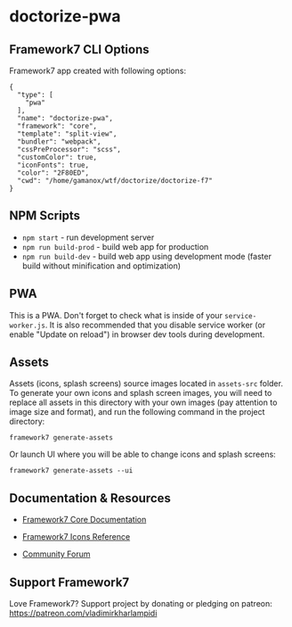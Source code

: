 # doctorize-pwa

## Framework7 CLI Options

Framework7 app created with following options:

```
{
  "type": [
    "pwa"
  ],
  "name": "doctorize-pwa",
  "framework": "core",
  "template": "split-view",
  "bundler": "webpack",
  "cssPreProcessor": "scss",
  "customColor": true,
  "iconFonts": true,
  "color": "2F80ED",
  "cwd": "/home/gamanox/wtf/doctorize/doctorize-f7"
}
```

## NPM Scripts

* `npm start` - run development server
* `npm run build-prod` - build web app for production
* `npm run build-dev` - build web app using development mode (faster build without minification and optimization)

## PWA

This is a PWA. Don't forget to check what is inside of your `service-worker.js`. It is also recommended that you disable service worker (or enable "Update on reload") in browser dev tools during development.
## Assets

Assets (icons, splash screens) source images located in `assets-src` folder. To generate your own icons and splash screen images, you will need to replace all assets in this directory with your own images (pay attention to image size and format), and run the following command in the project directory:

```
framework7 generate-assets
```

Or launch UI where you will be able to change icons and splash screens:

```
framework7 generate-assets --ui
```

## Documentation & Resources

* [Framework7 Core Documentation](https://framework7.io/docs/)


* [Framework7 Icons Reference](https://framework7.io/icons/)
* [Community Forum](https://forum.framework7.io)

## Support Framework7

Love Framework7? Support project by donating or pledging on patreon:
https://patreon.com/vladimirkharlampidi